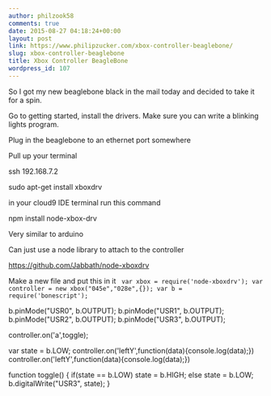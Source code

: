 ```yaml
---
author: philzook58
comments: true
date: 2015-08-27 04:18:24+00:00
layout: post
link: https://www.philipzucker.com/xbox-controller-beaglebone/
slug: xbox-controller-beaglebone
title: Xbox Controller BeagleBone
wordpress_id: 107
---
```


So I got my new beaglebone black in the mail today and decided to take it for a spin.

Go to getting started, install the drivers. Make sure you can write a blinking lights program.

Plug in the beaglebone to an ethernet port somewhere

Pull up your terminal

ssh 192.168.7.2

sudo apt-get install xboxdrv

in your cloud9 IDE terminal run this command

npm install node-xbox-drv

Very similar to arduino

Can just use a node library to attach to the controller

https://github.com/Jabbath/node-xboxdrv

Make a new file and put this in it
`
var xbox = require('node-xboxdrv');
var controller = new xbox("045e","028e",{});
var b = require('bonescript');`

b.pinMode("USR0", b.OUTPUT);
b.pinMode("USR1", b.OUTPUT);
b.pinMode("USR2", b.OUTPUT);
b.pinMode("USR3", b.OUTPUT);

controller.on('a',toggle);

var state = b.LOW;
controller.on('leftY',function(data){console.log(data);})
controller.on('leftY',function(data){console.log(data);})

function toggle() {
if(state == b.LOW) state = b.HIGH;
else state = b.LOW;
b.digitalWrite("USR3", state);
}
